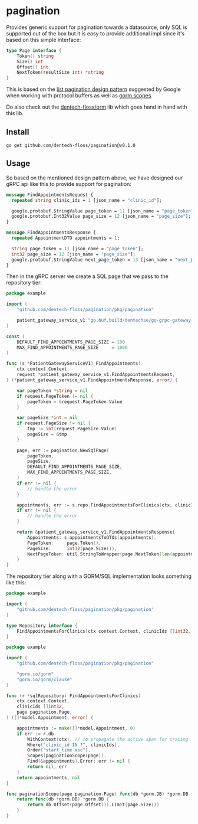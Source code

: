 # pagination

Provides generic support for pagination towards a datasource, only SQL is supported out of the box but it is easy to provide additional impl since it's based on this simple interface:

```go
type Page interface {
    Token() string
    Size() int
    Offset() int
    NextToken(resultSize int) *string
}
```

This is based on the [list pagination design pattern](https://cloud.google.com/apis/design/design_patterns#list_pagination) suggested by Google when working with protocol buffers as well as [gorm scopes](https://gorm.io/docs/scopes.html#Pagination).

Do also check out the [dentech-floss/orm](https://github.com/dentech-floss/orm) lib which goes hand in hand with this lib.

## Install

```
go get github.com/dentech-floss/pagination@v0.1.0
```

## Usage

So based on the mentioned design pattern above, we have designed our gRPC api like this to provide support for pagination:

```proto
message FindAppointmentsRequest {
  repeated string clinic_ids = 1 [json_name = "clinic_id"];

  google.protobuf.StringValue page_token = 11 [json_name = "page_token"];
  google.protobuf.Int32Value page_size = 12 [json_name = "page_size"];
}
```

```proto
message FindAppointmentsResponse {
  repeated AppointmentDTO appointments = 1;

  string page_token = 11 [json_name = "page_token"];
  int32 page_size = 12 [json_name = "page_size"];
  google.protobuf.StringValue next_page_token = 13 [json_name = "next_page_token"];
}
```

Then in the gRPC server we create a SQL page that we pass to the repository tier:

```go
package example

import (
    "github.com/dentech-floss/pagination/pkg/pagination"

    patient_gateway_service_v1 "go.buf.build/dentechse/go-grpc-gateway-openapiv2/dentechse/patient-api-gateway/api/patient/v1"
)

const (
	DEFAULT_FIND_APPOINTMENTS_PAGE_SIZE = 100
	MAX_FIND_APPOINTMENTS_PAGE_SIZE     = 1000
)

func (s *PatientGatewayServiceV1) FindAppointments(
	ctx context.Context,
	request *patient_gateway_service_v1.FindAppointmentsRequest,
) (*patient_gateway_service_v1.FindAppointmentsResponse, error) {

    var pageToken *string = nil
    if request.PageToken != nil {
        pageToken = &request.PageToken.Value
    }

    var pageSize *int = nil
    if request.PageSize != nil {
        tmp := int(request.PageSize.Value)
        pageSize = &tmp
    }

    page, err := pagination.NewSqlPage(
        pageToken,
        pageSize,
        DEFAULT_FIND_APPOINTMENTS_PAGE_SIZE,
        MAX_FIND_APPOINTMENTS_PAGE_SIZE,
    )
    if err != nil {
        // handle the error
    }

    appointments, err := s.repo.FindAppointmentsForClinics(ctx, clinicIds, page)
    if err != nil {
        // handle the error
    }

    return &patient_gateway_service_v1.FindAppointmentsResponse{
        Appointments: s.appointmentsToDTOs(appointments),
        PageToken:     page.Token(),
        PageSize:      int32(page.Size()),
        NextPageToken: util.StringToWrapper(page.NextToken(len(appointments))),
    }
}
```

The repository tier along with a GORM/SQL implementation looks something like this:

```go
package example

import (
    "github.com/dentech-floss/pagination/pkg/pagination"
)

type Repository interface {
    FindAppointmentsForClinics(ctx context.Context, clinicIds []int32, page pagination.Page) ([]*model.Appointment, error)
}
```

```go
package example

import (
    "github.com/dentech-floss/pagination/pkg/pagination"

    "gorm.io/gorm"
    "gorm.io/gorm/clause"
)

func (r *sqlRepository) FindAppointmentsForClinics(
    ctx context.Context,
    clinicIds []int32,
    page pagination.Page,
) ([]*model.Appointment, error) {

    appointments := make([]*model.Appointment, 0)
    if err := r.db.
        WithContext(ctx). // to propagate the active span for tracing
        Where("clinic_id IN ?", clinicIds).
        Order("start_time asc").
        Scopes(paginationScope(page)).
        Find(&appointments).Error; err != nil {
        return nil, err
    }
    return appointments, nil
}

func paginationScope(page pagination.Page) func(db *gorm.DB) *gorm.DB {
    return func(db *gorm.DB) *gorm.DB {
        return db.Offset(page.Offset()).Limit(page.Size())
    }
}
```